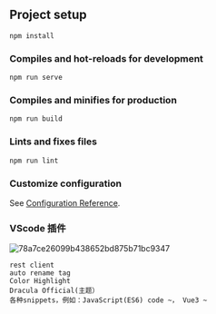 
## Project setup
```
npm install
```

### Compiles and hot-reloads for development
```
npm run serve
```

### Compiles and minifies for production
```
npm run build
```

### Lints and fixes files
```
npm run lint
```

### Customize configuration
See [Configuration Reference](https://cli.vuejs.org/config/).

### VScode 插件

![78a7ce26099b438652bd875b71bc9347](https://user-images.githubusercontent.com/25366993/172058324-8e103519-02eb-4f33-b4ad-0d148d2f8728.jpg)
```
rest client
auto rename tag
Color Highlight
Dracula Official(主题）
各种snippets，例如：JavaScript(ES6) code ~， Vue3 ~
```
